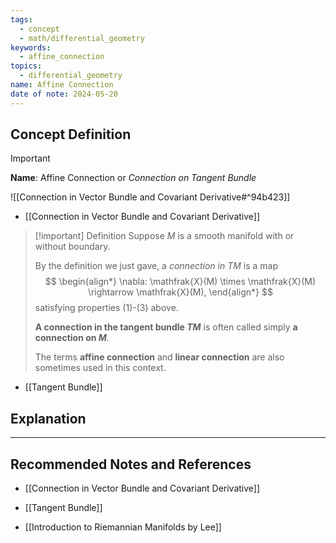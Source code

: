 ```yaml
---
tags:
  - concept
  - math/differential_geometry
keywords:
  - affine_connection
topics:
  - differential_geometry
name: Affine Connection
date of note: 2024-05-20
---
```


## Concept Definition

>[!important]
>**Name**: Affine Connection or *Connection on Tangent Bundle*

![[Connection in Vector Bundle and Covariant Derivative#^94b423]]

- [[Connection in Vector Bundle and Covariant Derivative]]

>[!important] Definition
>Suppose $M$ is a smooth manifold with or without boundary. 
>
>By the definition we just gave, a *connection in $TM$* is a map
>$$
> \begin{align*}
> \nabla: \mathfrak{X}(M) \times \mathfrak{X}(M) \rightarrow \mathfrak{X}(M),
> \end{align*}
>$$ 
> satisfying properties (1)-(3) above. 
> 
>**A connection in the tangent bundle $TM$** is often called simply **a connection on $M$**. 
>
>The terms **affine connection** and **linear connection** are also sometimes used in this context.

- [[Tangent Bundle]]



## Explanation





-----------
##  Recommended Notes and References

- [[Connection in Vector Bundle and Covariant Derivative]]
- [[Tangent Bundle]]


- [[Introduction to Riemannian Manifolds by Lee]]